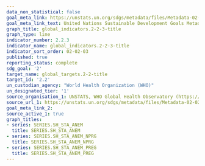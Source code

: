 ```yaml
---
data_non_statistical: false
goal_meta_link: https://unstats.un.org/sdgs/metadata/files/Metadata-02-02-03.pdf
goal_meta_link_text: United Nations Sustainable Development Goals Metadata (pdf 232kB)
graph_title: global_indicators.2-2-3-title
graph_type: line
indicator_number: 2.2.3
indicator_name: global_indicators.2-2-3-title
indicator_sort_order: 02-02-03
published: true
reporting_status: complete
sdg_goal: '2'
target_name: global_targets.2-2-title
target_id: '2.2'
un_custodian_agency: "World Health Organization (WHO)"
un_designated_tier: '1'
source_organisation_1: UNSTATS, WHO Global Health Observatory (https://www.who.int/data/gho/)
source_url_1: https://unstats.un.org/sdgs/metadata/files/Metadata-02-02-03.pdf
goal_meta_link_2:
source_active_1: true
graph_titles:
- series: SERIES.SH_STA_ANEM
  title: SERIES.SH_STA_ANEM
- series: SERIES.SH_STA_ANEM_NPRG
  title: SERIES.SH_STA_ANEM_NPRG
- series: SERIES.SH_STA_ANEM_PREG
  title: SERIES.SH_STA_ANEM_PREG
---
```

